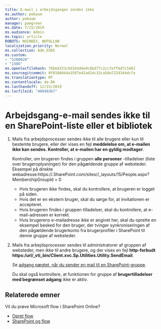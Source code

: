 ```yaml
---
title: E-mail i arbejdsgangen sendes ikke
ms.author: pebaum
author: pebaum
manager: pamgreen
ms.date: 7/25/2019
ms.audience: Admin
ms.topic: article
ROBOTS: NOINDEX, NOFOLLOW
localization_priority: Normal
ms.collection: Adm_O365
ms.custom:
- "5200020"
- "1586"
ms.openlocfilehash: 76b64323c9d34d49e9c6bd77c2cc7eff6d7c5402
ms.sourcegitcommit: 0f0186044a3597e42ad14c32ca58e7224344dcfa
ms.translationtype: MT
ms.contentlocale: da-DK
ms.lasthandoff: 12/15/2019
ms.locfileid: "40049367"
---
```

# <a name="workflow-email-is-not-being-sent-for-a-sharepoint-list-or-library"></a>Arbejdsgang-e-mail sendes ikke til en SharePoint-liste eller et bibliotek

1. Mails fra arbejdsprocesser sendes ikke til alle brugere eller kun til bestemte brugere, eller der vises en fejl **meddelelse om, at e-mailen ikke kan sendes. Kontroller, at e-mailen har en gyldig modtager**.

    Kontroller, om brugeren findes i gruppen **alle personer** -tilladelser (liste over brugeroplysninger) for den pågældende gruppe af websteder.  Eksempel på direkte webadresse:<tenant>https://.<sitename>SharePoint.com/sites//_layouts/15/People.aspx? MembershipGroupId = 0

    - Hvis brugeren ikke findes, skal du kontrollere, at brugeren er logget på siden. 
    - Hvis det er en ekstern bruger, skal du sørge for, at invitationen er accepteret.
    - Hvis brugeren findes i gruppen tilladelser, skal du kontrollere, at e-mail-adressen er korrekt.
    - Hvis brugerens e-mailadresse ikke er angivet her, skal du oprette en eksempel besked for den bruger, der tvinger synkroniseringen af den pågældende brugerkonto fra brugerprofiler i SharePoint til denne gruppe af websteder.
 
2. Mails fra arbejdsprocesser sendes til administratorer af gruppen af websteder, men ikke til andre brugere, og der vises en fejl **http-forbudt <span>https:</span>/url/_vti_bin/Client.xvc.Sp.Utilities.Utility.SendEmail**.
 

    Se [adgang nægtet, når du sender en mail til en SharePoint-gruppe](https://docs.microsoft.com/sharepoint/support/sharing-and-permissions/access-denied-when-send-an-email-to-groups).

    Du skal også kontrollere, at funktionen for gruppe af **brugertilladelser med begrænset adgang** ikke er aktiv.


## <a name="related-topics"></a>Relaterede emner
Vil du prøve Microsoft flow i SharePoint Online?
- [Opret flow](https://support.office.com/article/Create-a-flow-for-a-list-or-library-in-SharePoint-Online-or-OneDrive-for-Business-a9c3e03b-0654-46af-a254-20252e580d01) 
- [SharePoint og flow](https://flow.microsoft.com/blog/sharepoint-and-flow/) 


